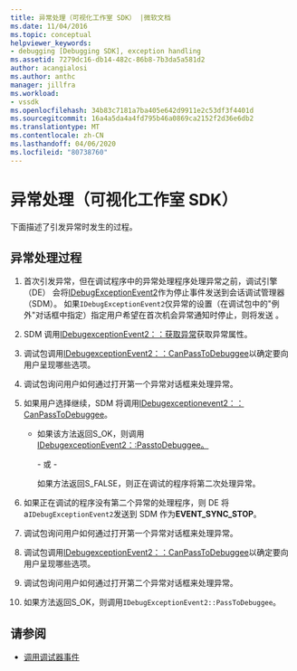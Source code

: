 ```yaml
---
title: 异常处理（可视化工作室 SDK） |微软文档
ms.date: 11/04/2016
ms.topic: conceptual
helpviewer_keywords:
- debugging [Debugging SDK], exception handling
ms.assetid: 7279dc16-db14-482c-86b8-7b3da5a581d2
author: acangialosi
ms.author: anthc
manager: jillfra
ms.workload:
- vssdk
ms.openlocfilehash: 34b83c7181a7ba405e642d9911e2c53df3f4401d
ms.sourcegitcommit: 16a4a5da4a4fd795b46a0869ca2152f2d36e6db2
ms.translationtype: MT
ms.contentlocale: zh-CN
ms.lasthandoff: 04/06/2020
ms.locfileid: "80738760"
---
```

# <a name="exception-handling-visual-studio-sdk"></a>异常处理（可视化工作室 SDK）
下面描述了引发异常时发生的过程。

## <a name="exception-handling-process"></a>异常处理过程

1. 首次引发异常，但在调试程序中的异常处理程序处理异常之前，调试引擎 （DE） 会将[IDebugExceptionEvent2](../../extensibility/debugger/reference/idebugexceptionevent2.md)作为停止事件发送到会话调试管理器 （SDM）。 如果`IDebugExceptionEvent2`仅异常的设置（在调试包中的"例外"对话框中指定）指定用户希望在首次机会异常通知时停止，则将发送 。

2. SDM 调用[IDebugexceptionEvent2：：获取异常](../../extensibility/debugger/reference/idebugexceptionevent2-getexception.md)获取异常属性。

3. 调试包调用[IDebugexceptionEvent2：：CanPassToDebuggee](../../extensibility/debugger/reference/idebugexceptionevent2-canpasstodebuggee.md)以确定要向用户呈现哪些选项。

4. 调试包询问用户如何通过打开第一个异常对话框来处理异常。

5. 如果用户选择继续，SDM 将调用[IDebugexceptionevent2：：CanPassToDebuggee](../../extensibility/debugger/reference/idebugexceptionevent2-canpasstodebuggee.md)。

    - 如果该方法返回S_OK，则调用[IDebugexceptionEvent2：:PasstoDebuggee。](../../extensibility/debugger/reference/idebugexceptionevent2-passtodebuggee.md)

         \- 或 -

         如果方法返回S_FALSE，则正在调试的程序将第二次处理异常。

6. 如果正在调试的程序没有第二个异常的处理程序，则 DE 将 a`IDebugExceptionEvent2`发送到 SDM 作为**EVENT_SYNC_STOP**。

7. 调试包询问用户如何通过打开第一个异常对话框来处理异常。

8. 调试包调用[IDebugexceptionEvent2：：CanPassToDebuggee](../../extensibility/debugger/reference/idebugexceptionevent2-canpasstodebuggee.md)以确定要向用户呈现哪些选项。

9. 调试包询问用户如何通过打开第二个异常对话框来处理异常。

10. 如果方法返回S_OK，则调用`IDebugExceptionEvent2::PassToDebuggee`。

## <a name="see-also"></a>请参阅
- [调用调试器事件](../../extensibility/debugger/calling-debugger-events.md)
